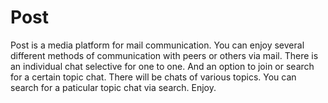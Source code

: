 # Post
Post is a media platform for mail communication. You can enjoy several different methods of communication with peers or others via mail. There is an individual chat selective for one to one. And an option to join or search for a certain topic chat. There will be chats of various topics. You can search for a paticular topic chat via search. Enjoy.
